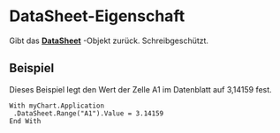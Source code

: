 
# DataSheet-Eigenschaft

Gibt das  **[DataSheet](370da200-e725-ac0f-fe3a-f919c7c7cc8e.md)** -Objekt zurück. Schreibgeschützt.


## Beispiel

Dieses Beispiel legt den Wert der Zelle A1 im Datenblatt auf 3,14159 fest.


```
With myChart.Application 
 .DataSheet.Range("A1").Value = 3.14159 
End With
```

